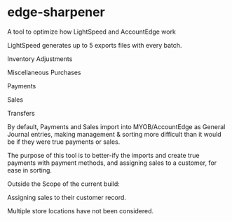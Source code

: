edge-sharpener
==============

A tool to optimize how LightSpeed and AccountEdge work


LightSpeed generates up to 5 exports files with every batch.

Inventory Adjustments

Miscellaneous Purchases

Payments

Sales

Transfers


By default, Payments and Sales import into MYOB/AccountEdge as General Journal entries, making management & sorting more difficult than it would be if they were true payments or sales.

The purpose of this tool is to better-ify the imports and create true payments with payment methods, and assigning sales to a customer, for ease in sorting.


Outside the Scope of the current build:

Assigning sales to their customer record.

Multiple store locations have not been considered.




